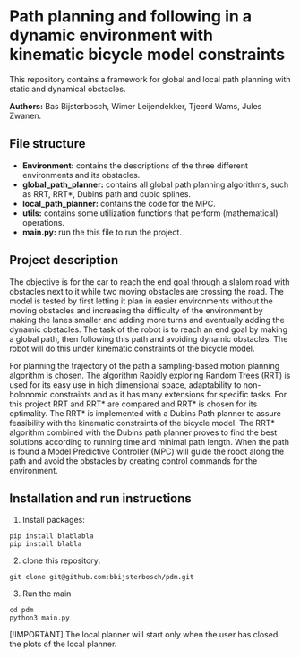 # Path planning and following in a dynamic environment with kinematic bicycle model constraints

This repository contains a framework for global and local path planning with static and dynamical obstacles.

**Authors:** Bas Bijsterbosch, Wimer Leijendekker, Tjeerd Wams, Jules Zwanen.

## File structure
- **Environment:** contains the descriptions of the three different environments and its obstacles.	
- **global_path_planner:** contains all global path planning algorithms, such as RRT, RRT*, Dubins path and cubic splines. 
- **local_path_planner:** contains the code for the MPC.
- **utils:** contains some utilization functions that perform (mathematical) operations.
- **main.py:** run the this file to run  the project.

## Project description
The objective is for the car to reach the end goal through a slalom road with obstacles next to it while two moving obstacles are crossing the road. The model is tested by first letting it plan in easier environments without the moving obstacles and increasing the difficulty of the environment by making the lanes smaller and adding more turns and eventually adding the dynamic obstacles.
The task of the robot is to reach an end goal by making a global path, then following this path and avoiding dynamic obstacles. The robot will do this under kinematic constraints of the bicycle model. 

For planning the trajectory of the path a sampling-based motion planning algorithm is chosen. The algorithm Rapidly exploring Random Trees (RRT) is used for its easy use in high dimensional space, adaptability to non-holonomic constraints and as it has many extensions for specific tasks. For this project RRT and RRT* are compared and RRT* is chosen for its optimality. The RRT* is implemented with a Dubins Path planner to assure feasibility with the kinematic constraints of the bicycle model. The RRT* algorithm combined with the Dubins path planner proves to find the best solutions according to running time and minimal path length. When the path is found a Model Predictive Controller (MPC) will guide the robot along the path and avoid the obstacles by creating control commands for the environment.

## Installation and run instructions
1. Install packages:
```console
pip install blablabla
pip install blabla
```
2. clone this repository:
```console
git clone git@github.com:bbijsterbosch/pdm.git
```
3. Run the main
```console
cd pdm
python3 main.py
```

[!IMPORTANT]
The local planner will start only when the user has closed the plots of the local planner.
